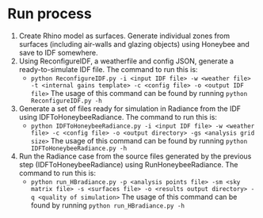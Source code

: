 # Run process

1.  Create Rhino model as surfaces. Generate individual zones from surfaces (including air-walls and glazing objects) using Honeybee and save to IDF somewhere.
2.  Using ReconfigureIDF, a weatherfile and config JSON, generate a ready-to-simulate IDF file. The command to run this is:
    -  ```python ReconfigureIDF.py -i <input IDF file> -w <weather file> -t <internal gains template> -c <config file> -o <output IDF file>``` The usage of this command can be found by running ```python ReconfigureIDF.py -h```
3.  Generate a set of files ready for simulation in Radiance from the IDF using IDFToHoneybeeRadiance. The command to run this is:
    -  ```python IDFToHoneybeeRadiance.py -i <input IDF file> -w <weather file> -c <config file> -o <output directory> -gs <analysis grid size>``` The usage of this command can be found by running ```python IDFToHoneybeeRadiance.py -h```
4. Run the Radiance case from the source files generated by the previous step (IDFToHoneybeeRadiance) using RunHoneybeeRadiance. The command to run this is:
    -  ```python run_HBradiance.py -p <analysis points file> -sm <sky matrix file> -s <surfaces file> -o <results output directory> -q <quality of simulation>``` The usage of this command can be found by running ```python run_HBradiance.py -h```
